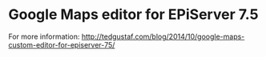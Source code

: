 Google Maps editor for EPiServer 7.5
====================================

For more information: http://tedgustaf.com/blog/2014/10/google-maps-custom-editor-for-episerver-75/

